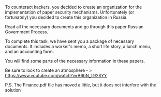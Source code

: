 To counteract kackers, you decided to create an organization for the implementation of paper security mechanisms. Unfortunately (or fortunately) you decided to create this organization in Russia.

Read all the necessary documents and go through this paper Russian Government Process.

To complete this task, we have sent you a package of necessary documents. It includes a worker's memo, a short life story, a lunch menu, and an accounting form.

You will find some parts of the necessary information in these papers.

Be sure to look to create an atmosphere - > https://www.youtube.com/watch?v=B6bN_T92SYY

P.S. The Finance.pdf file has moved a little, but it does not interfere with the solution
